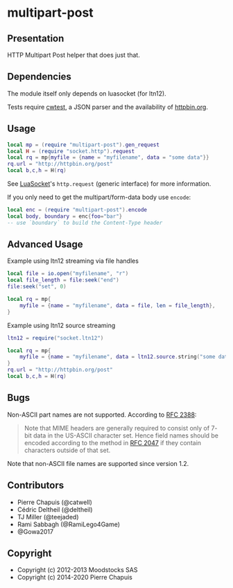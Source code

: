# multipart-post

## Presentation

HTTP Multipart Post helper that does just that.

## Dependencies

The module itself only depends on luasocket (for ltn12).

Tests require [cwtest](https://github.com/catwell/cwtest), a JSON parser
and the availability of [httpbin.org](http://httpbin.org).

## Usage

```lua
local mp = (require "multipart-post").gen_request
local H = (require "socket.http").request
local rq = mp{myfile = {name = "myfilename", data = "some data"}}
rq.url = "http://httpbin.org/post"
local b,c,h = H(rq)
```

See [LuaSocket](http://w3.impa.br/~diego/software/luasocket/http.html)'s
`http.request` (generic interface) for more information.

If you only need to get the multipart/form-data body use `encode`:

```lua
local enc = (require "multipart-post").encode
local body, boundary = enc{foo="bar"}
-- use `boundary` to build the Content-Type header
```

## Advanced Usage

Example using ltn12 streaming via file handles

```lua
local file = io.open("myfilename", "r")
local file_length = file:seek("end")
file:seek("set", 0)

local rq = mp{
	myfile = {name = "myfilename", data = file, len = file_length},
}
```

Example using ltn12 source streaming

```lua
ltn12 = require("socket.ltn12")

local rq = mp{
	myfile = {name = "myfilename", data = ltn12.source.string("some data"), len = string.len("some data")}
}
rq.url = "http://httpbin.org/post"
local b,c,h = H(rq)
```

## Bugs

Non-ASCII part names are not supported.
According to [RFC 2388](http://tools.ietf.org/html/rfc2388):

> Note that MIME headers are generally required to consist only of 7-
> bit data in the US-ASCII character set. Hence field names should be
> encoded according to the method in
> [RFC 2047](http://tools.ietf.org/html/rfc2047) if they contain
> characters outside of that set.

Note that non-ASCII file names are supported since version 1.2.

## Contributors

- Pierre Chapuis (@catwell)
- Cédric Deltheil (@deltheil)
- TJ Miller (@teejaded)
- Rami Sabbagh (@RamiLego4Game)
- @Gowa2017

## Copyright

- Copyright (c) 2012-2013 Moodstocks SAS
- Copyright (c) 2014-2020 Pierre Chapuis
